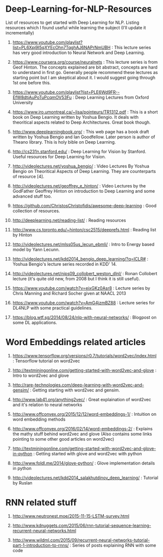 # Deep-Learning-for-NLP-Resources
List of resources to get started with Deep Learning for NLP. Listing resources which I found useful while learning the subject (I'll update it incrementally) 

1. https://www.youtube.com/playlist?list=PL6Xpj9I5qXYEcOhn7TqghAJ6NAPrNmUBH : This lecture series has very 	 	good introduction to Neural Network and Deep Learning.

2. https://www.coursera.org/course/neuralnets : This lecture series is from Geof Hinton. The concepts 		    explained are bit abstract, concepts are hard to understand in first go. Generally people recommend these 	 lectures as starting point but I am skeptical about it. I would suggest going through 1st one before this.

3. https://www.youtube.com/playlist?list=PLE6Wd9FR--EfW8dtjAuPoTuPcqmOV53Fu : Deep Learning Lectures from 		Oxford University 

4. https://www.iro.umontreal.ca/~lisa/pointeurs/TR1312.pdf : This is a short book on Deep Learning written by 	Yoshua Bengio. It deals with theoritical aspects related to Deep Architectures. Great book though.

5. http://www.deeplearningbook.org/ : This web page has a book draft written by Yoshua Bengio and Ian 			Goodfellow. Later person is author of Theano library. This is holy bible on Deep Learning. 

6. http://cs231n.stanford.edu/ : Deep Learning for Vision by Stanford. Useful resources for Deep Learning for Vision.

7. http://videolectures.net/yoshua_bengio/ : Video Lectures By Yoshua Bengio on Theoritical Aspects of Deep 	Learning. They are counterparts of resource [4]. 

8. http://videolectures.net/geoffrey_e_hinton/ : Video Lectures by the GodFather Geoffrey Hinton on 			introduction to Deep Learning and some advanced stuff too.

9. https://github.com/ChristosChristofidis/awesome-deep-learning : Good collection of resources.

10. http://deeplearning.net/reading-list/ : Reading resources

11. http://www.cs.toronto.edu/~hinton/csc2515/deeprefs.html : Reading list by Hinton

12. http://videolectures.net/mlss05us_lecun_ebmli/ : Intro to Energy based model by Yann Lecunn.

13. http://videolectures.net/kdd2014_bengio_deep_learning/?q=ICLR# : Yoshua Bengio's lecture series recorded in KDD' 14.

14. http://videolectures.net/nips09_collobert_weston_dlnl/ : Ronan Collobert lecture (it's quite old new, from 2008 but I think it is still useful).

15. https://www.youtube.com/watch?v=eixGKz0Asr8 : Lecture series by Chris Manning and Richard Socher given at NAACL 2013 

16. https://www.youtube.com/watch?v=AmG4jzmBZ88 : Lecture series for DL4NLP with some practical guidelines.

17. https://blog.wtf.sg/2014/08/24/nlp-with-neural-networks/ : Blogpost on some DL applications.

# Word Embeddings related articles

1. https://www.tensorflow.org/versions/r0.7/tutorials/word2vec/index.html : Tensorflow tutorial on word2vec

2. http://textminingonline.com/getting-started-with-word2vec-and-glove : Intro to word2vec and glove

3. http://rare-technologies.com/deep-learning-with-word2vec-and-gensim/ : Getting starting with word2vec and gensim.

4. http://www.lab41.org/anything2vec/ : Great explaination of word2vec and it's relation to neural networks

5. http://www.offconvex.org/2015/12/12/word-embeddings-1/ : Intuition on word embedding methods

6. http://www.offconvex.org/2016/02/14/word-embeddings-2/ : Explains the mathy stuff behind word2vec and glove (Also contains some links pointing to some other good articles on word2vec)

7. http://textminingonline.com/getting-started-with-word2vec-and-glove-in-python : Getting started with glove and word2vec with python

8. http://www.foldl.me/2014/glove-python/ : Glove implementation details in python

9. http://videolectures.net/kdd2014_salakhutdinov_deep_learning/ : Tutorial by Ruslan

# RNN related stuff

1. http://www.neutronest.moe/2015-11-15-LSTM-survey.html

2. http://www.kdnuggets.com/2015/06/rnn-tutorial-sequence-learning-recurrent-neural-networks.html

3. http://www.wildml.com/2015/09/recurrent-neural-networks-tutorial-part-1-introduction-to-rnns/ : Series of posts explaining RNN with some code
